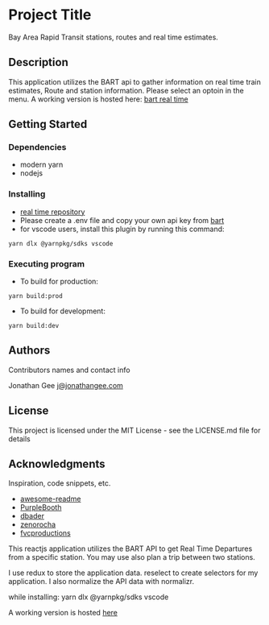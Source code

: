 # Project Title

Bay Area Rapid Transit stations, routes and real time estimates.

## Description

This application utilizes the BART api to gather information on real time train estimates, Route and station information. Please select an optoin in the menu. A working version is hosted here: [bart real time](http://jay-real-time.srv658343.hstgr.cloud/)

## Getting Started

### Dependencies

- modern yarn
- nodejs

### Installing

- [real time repository](https://github.com/ris0tt0/realtime)
- Please create a .env file and copy your own api key from [bart](https://www.bart.gov/schedules/developers/api)
- for vscode users, install this plugin by running this command:

```
yarn dlx @yarnpkg/sdks vscode
```

### Executing program

- To build for production:

```
yarn build:prod
```

- To build for development:

```
yarn build:dev
```

## Authors

Contributors names and contact info

Jonathan Gee
<j@jonathangee.com>

## License

This project is licensed under the MIT License - see the LICENSE.md file for details

## Acknowledgments

Inspiration, code snippets, etc.

- [awesome-readme](https://github.com/matiassingers/awesome-readme)
- [PurpleBooth](https://gist.github.com/PurpleBooth/109311bb0361f32d87a2)
- [dbader](https://github.com/dbader/readme-template)
- [zenorocha](https://gist.github.com/zenorocha/4526327)
- [fvcproductions](https://gist.github.com/fvcproductions/1bfc2d4aecb01a834b46)

This reactjs application utilizes the BART API to get Real Time Departures from a specific station. You may use also plan a trip between two stations.

I use redux to store the application data. reselect to create selectors for my application. I also normalize the API data with normalizr.

while installing:
yarn dlx @yarnpkg/sdks vscode

A working version is hosted [here](http://bart.jonathangee.com)
